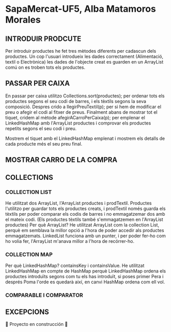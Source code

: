 # SapaMercat-UF5, Alba Matamoros Morales
## INTRODUIR PRODCUTE
Per introduir productes he fet tres mètodes diferents per cadascun dels productes. 
Un cop l'usuari introdueix les dades correctament (Alimentació, textil o Electrònica) les dades de l'objecte creat es guarden en un ArrayList comú on es troben tots els productes.
## PASSAR PER CAIXA
En passar per caixa utilitzo Collections.sort(productes); per ordenar tots els productes segons el seu codi de barres, i els tèxtils segons la seva composició.
Despres crido a llegirPreuTextil(p); per si hem de modificar el preu o afegir el codi al fitxer de preus.
Finalment abans de mostrar tot el tiquet, cridem al mètode afegirACarroPerCaixa(p); per emplenar el LinkedHashMap amb l'ArrayList productes i comprovar els productes repetits segons el seu codi i preu.

Mostrem el tiquet amb el LinkedHashMap emplenat i mostrem els detalls de cada producte més el seu preu final.
## MOSTRAR CARRO DE LA COMPRA

## COLLECTIONS
### COLLECTION LIST
He utilitzat dos ArrayList, l'ArrayList productes i prodTextil. Productes l'utilitzo per guardar tots els productes creats, i prodTextil només guarda els tèxtils per poder comparar els codis de barres i no emmagatzemar dos amb el mateix codi. 
(Els productes tèxtils també s'emmagatzemen en l'ArrayList productes)
Per què ArrayList?
He utilitzat ArrayList com la collection List, perquè em semblava la millor opció a l'hora de poder accedir als productes emmagatzemats. 
LinkedList funciona amb un punter, i per poder fer-ho com ho volia fer, l'ArrayList m'anava millor a l'hora de recórrer-ho.
### COLLECTION MAP
Per què LinkedHashMap?
containsKey i containsValue.
He utilitzat LinkedHashMap en compte de HashMap perquè LinkedHashMap ordena els productes introduïts segons com tu els has introduït, si poses primer Pera i després Poma l'orde es quedarà així, en canvi HashMap ordena com ell vol.
### COMPARABLE I COMPARATOR

## EXCEPCIONS


:construction: Proyecto en construcción :construction:
